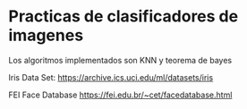 # Practicas de clasificadores de imagenes

Los algoritmos implementados son KNN y teorema de bayes

Iris Data Set:
https://archive.ics.uci.edu/ml/datasets/iris

FEI Face Database
https://fei.edu.br/~cet/facedatabase.html
